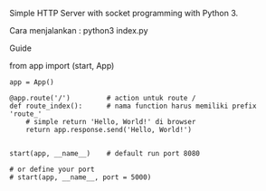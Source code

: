 Simple HTTP Server with socket programming with Python 3.

Cara menjalankan :
python3 index.py

Guide

from app import (start, App)

```
app = App()

@app.route('/')         # action untuk route /
def route_index():      # nama function harus memiliki prefix  'route_'
    # simple return 'Hello, World!' di browser
    return app.response.send('Hello, World!')


start(app, __name__)    # default run port 8080

# or define your port
# start(app, __name__, port = 5000)
```

